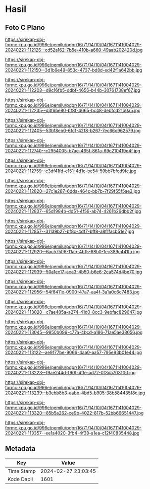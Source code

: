 # Hasil

## Foto C Plano

https://sirekap-obj-formc.kpu.go.id/996e/pemilu/pdpr/16/71/14/10/04/1671141004029-20240221-112126--cd52a162-7b5e-410b-a660-49aab202420d.jpg

https://sirekap-obj-formc.kpu.go.id/996e/pemilu/pdpr/16/71/14/10/04/1671141004029-20240221-112150--3d1b6e49-853c-4737-bd8d-ed42f1a642bb.jpg

https://sirekap-obj-formc.kpu.go.id/996e/pemilu/pdpr/16/71/14/10/04/1671141004029-20240221-112208--d9c16fb5-ddbf-4656-b44b-30761738ef67.jpg

https://sirekap-obj-formc.kpu.go.id/996e/pemilu/pdpr/16/71/14/10/04/1671141004029-20240221-112235--d3f6be80-bf8f-4665-bc48-debfcd21b0a5.jpg

https://sirekap-obj-formc.kpu.go.id/996e/pemilu/pdpr/16/71/14/10/04/1671141004029-20240221-112405--53b18eb0-6fc1-42f8-b267-7ec66c962579.jpg

https://sirekap-obj-formc.kpu.go.id/996e/pemilu/pdpr/16/71/14/10/04/1671141004029-20240221-112740--c2954005-b7ae-465f-861a-69c210419e4f.jpg

https://sirekap-obj-formc.kpu.go.id/996e/pemilu/pdpr/16/71/14/10/04/1671141004029-20240221-112759--c3df41fd-c151-4d1c-bc54-59bb7bfcd9fc.jpg

https://sirekap-obj-formc.kpu.go.id/996e/pemilu/pdpr/16/71/14/10/04/1671141004029-20240221-112820--27c1e287-6dda-464c-bb7b-7f29f55f5ae3.jpg

https://sirekap-obj-formc.kpu.go.id/996e/pemilu/pdpr/16/71/14/10/04/1671141004029-20240221-112837--65d1984b-dd51-4f59-ab74-4261b26dbb2f.jpg

https://sirekap-obj-formc.kpu.go.id/996e/pemilu/pdpr/16/71/14/10/04/1671141004029-20240221-112857--31139b27-bf8c-4df7-bff8-a8f1facb51e7.jpg

https://sirekap-obj-formc.kpu.go.id/996e/pemilu/pdpr/16/71/14/10/04/1671141004029-20240221-112920--6ac57506-11ab-4bf5-88b0-1ec389c441fa.jpg

https://sirekap-obj-formc.kpu.go.id/996e/pemilu/pdpr/16/71/14/10/04/1671141004029-20240221-112939--50a1ec17-aca3-4b50-b6e6-2ca574d4be70.jpg

https://sirekap-obj-formc.kpu.go.id/996e/pemilu/pdpr/16/71/14/10/04/1671141004029-20240221-112956--54f6411e-0900-47a7-aa4f-3a1a0c6c7483.jpg

https://sirekap-obj-formc.kpu.go.id/996e/pemilu/pdpr/16/71/14/10/04/1671141004029-20240221-113020--c7ae405a-a274-41d0-8cc3-9ebfac829647.jpg

https://sirekap-obj-formc.kpu.go.id/996e/pemilu/pdpr/16/71/14/10/04/1671141004029-20240221-113045--9950b099-c77a-4bcd-a186-71ae5ae38656.jpg

https://sirekap-obj-formc.kpu.go.id/996e/pemilu/pdpr/16/71/14/10/04/1671141004029-20240221-113122--ae9177be-9066-4aa0-aa57-795e93b01e44.jpg

https://sirekap-obj-formc.kpu.go.id/996e/pemilu/pdpr/16/71/14/10/04/1671141004029-20240221-113223--f9ae244d-f90f-4ffe-ad72-0f3da7031f5f.jpg

https://sirekap-obj-formc.kpu.go.id/996e/pemilu/pdpr/16/71/14/10/04/1671141004029-20240221-113239--b3ebb8b3-aabb-4bd5-b905-38b584435f8c.jpg

https://sirekap-obj-formc.kpu.go.id/996e/pemilu/pdpr/16/71/14/10/04/1671141004029-20240221-113320--85b5a262-ce9b-4022-817b-52bb66651447.jpg

https://sirekap-obj-formc.kpu.go.id/996e/pemilu/pdpr/16/71/14/10/04/1671141004029-20240221-113357--ee1a4020-3fb4-4f38-a1ea-c12f40835448.jpg


## Metadata

| Key        | Value               |
| ---------- | ------------------- |
| Time Stamp | 2024-02-27 23:03:45 |
| Kode Dapil | 1601                |



